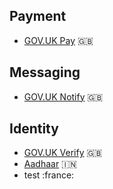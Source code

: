 <!-- TITLE: Government Platforms -->
<!-- SUBTITLE: A list of Government Platforms -->


## Payment
* [GOV.UK Pay](https://www.payments.service.gov.uk) :gb:

## Messaging
* [GOV.UK Notify](https://www.notifications.service.gov.uk) :gb:

## Identity
* [GOV.UK Verify](https://govuk-verify.cloudapps.digital) :gb:
* [Aadhaar](https://www.uidai.gov.in) :india:
* test :france:


